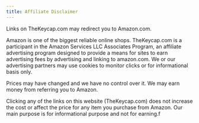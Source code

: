 ```yaml
---
title: Affiliate Disclaimer
---
```


Links on TheKeycap.com may redirect you to Amazon.com.

Amazon is one of the biggest reliable online shops. TheKeycap.com is a participant in the Amazon Services LLC Associates Program, an affiliate advertising program designed to provide a means for sites to earn advertising fees by advertising and linking to amazon.com. We or our advertising partners may use cookies to monitor clicks or for informational basis only.

Prices may have changed and we have no control over it. We may earn money from referring you to Amazon.

Clicking any of the links on this website (TheKeycap.com) does not increase the cost or affect the price for any item you purchase from Amazon. Our main purpose is for informational purpose and not for earning.f